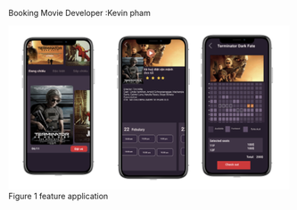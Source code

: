 Booking Movie
Developer :Kevin pham 

![](https://github.com/codedeman/MovieTicket/blob/dev/images/Screen%20Shot%202019-11-07%20at%203.50.13%20PM.jpg)
    Figure 1 feature  application 
